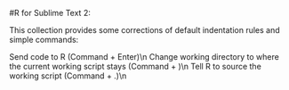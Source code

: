 #R for Sublime Text 2:

This collection provides some corrections of default indentation rules and simple commands:

Send code to R (Command + Enter)\n
Change working directory to where the current working script stays (Command + \)\n
Tell R to source the working script (Command + .)\n